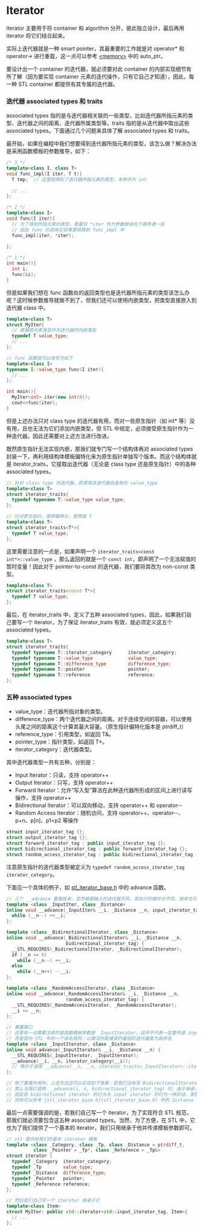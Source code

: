 # Iterator

iterator 主要用于将 container 和 algorithm 分开，彼此独立设计，最后再用 iterator 将它们结合起来。

实际上迭代器就是一种 smart pointer，其最重要的工作就是对 operator* 和 operator-> 进行重载，这一点可以参考 [\<memory>](../SGI-STL%20V3.3/memory) 中的 auto_ptr。

要设计出一个 container 的迭代器，就必须要对此 container 的内部实现细节有所了解（因为要实现 container 元素的迭代操作，只有它自己才知道），因此，每一种 STL container 都提供有其专属的迭代器。

### 迭代器 associated types 和 traits

associated types 指的是与迭代器相关联的一些类型，比如迭代器所指元素的类型、迭代器之间的距离、迭代器所属类型等。traits 指的是从迭代器中取出这些 associated types。下面通过几个问题来具体了解 associated types 和 traits。

最开始，如果在编程中我们想要得到迭代器所指元素的类型，该怎么做？解决办法是采用函数模板的参数推导，如下：
```c++
/* 3 */
template<class I, class T>
void func_impl(I iter, T t){
  T tmp;  // 这里就得到了迭代器所指元素的类型，本例中为 int
  
  // ...
};

/* 2 */
template<class I>
void func(I iter){
  // 为了得到所指元素的类型，需要将 *iter 作为参数继续向下再传递一层
  // 因此 func 的具体实现需要转移到 func_impl 中
  func_impl(iter, *iter); 
  
};

/* 1 */
int main(){
  int i;
  func(&i);
}
```

但是如果我们想在 func 函数处的返回类型也是迭代器所指元素的类型该怎么办呢？这时候参数推导就做不到了，但我们还可以使用内嵌类型，把类型直接嵌入到迭代器 class 中。
```c++
template<class T>
struct MyIter{
  // 直接把元素类型作为迭代器的内嵌类型
  typedef T value_type;
  // ...
};

// func 函数就可以改写为如下
template<class I>
typename I::value_type func(I iter){
  // ...
};

int main(){
  MyIter<int> iter(new int(8));
  cout<<func(iter);
}
```

但是上述办法只对 class type 的迭代器有用，而对一些原生指针（如 int* 等）没有用，且也无法为它们添加内嵌类型，但 STL 中规定，必须接受原生指针作为一种迭代器。因此还需要对上述方法进行改进。

既然原生指针无法实现内嵌，那我们就专门写一个结构体再对 associated types 封装一下，再利用结构体模板偏特化来为原生指针单独写个版本。而这个结构体就是 iterator_traits，它提取出迭代器（无论是 class type 还是原生指针）中的各种 associated types。
```c++
// 针对 class type 的迭代器，即使用该迭代器自身有的 value_type
template<class T>
struct iterator_traits{
  typedef typename T::value_type value_type;
};

// 针对原生指针，使用偏特化，使用值 T
template<class T>
struct iterator_traits<T*>{
  typedef T value_type;
};
```
 
这里需要注意的一点是，如果声明一个 `iterator_traits<const int*>::value_type` ，那么返回的就是一个 `const int`，即声明了一个无法赋值的暂时变量！因此对于 pointer-to-const 的迭代器，我们要将其改为 non-const 类型。
```c++
template<class T>
struct iterator_traits<const T*>{
  typedef T value_type;
};
```

最后，在 iterator_traits 中，定义了五种 associated types，因此，如果我们自己要写一个 iterator，为了保证 iterator_traits 有效，就必须定义这五个 associated types。
```c++
template<class T>
struct iterator_traits{
  typedef typename T::iterator_category      iterator_category;
  typedef typename T::value_type             value_type;
  typedef typename T::difference_type        difference_type;
  typedef typename T::pointer                pointer;
  typedef typename T::reference              reference;
};
```

### 五种 associated types

* value_type：迭代器所指对象的类型。
* difference_type：两个迭代器之间的距离。对于连续空间的容器，可以使用头尾之间的距离这个计算其最大容量。（原生指针偏特化版本是 ptrdiff_t）
* reference_type：引用类型，如返回 T&。
* pointer_type：指针类型，如返回 T*。
* iterator_category：迭代器类型。

其中迭代器类型一共有五种，分别是：

* Input Iterator：只读，支持 operator++
* Output Iterator：只写，支持 operator++
* Forward Iterator：允许“写入型”算法在此种迭代器所形成的区间上进行读写操作，支持 operator++
* Bidirectional Iterator：可以双向移动，支持 operator++ 和 operator--
* Random Access Iterator：随机访问，支持 operator++、operator--、p+n、p[n]、p1<p2 等操作

```c++
struct input_iterator_tag {};
struct output_iterator_tag {};
struct forward_iterator_tag : public input_iterator_tag {};
struct bidirectional_iterator_tag : public forward_iterator_tag {};
struct random_access_iterator_tag : public bidirectional_iterator_tag {};
```

注意原生指针的迭代器类型被定义为 `typedef random_access_iterator_tag iterator_category`。

下面见一个具体的例子，如 [stl_iterator_base.h](stl_iterator_base.h) 中的 advance 函数。

```c++
// 三个 __advance 重载版本，显然根据输入的迭代器不同，其执行的操作也不同，效率也可能不同
template <class _InputIter, class _Distance>
inline void __advance(_InputIter& __i, _Distance __n, input_iterator_tag) {
  while (__n--) ++__i;
};

template <class _BidirectionalIterator, class _Distance>
inline void __advance(_BidirectionalIterator& __i, _Distance __n, 
                      bidirectional_iterator_tag) {
  __STL_REQUIRES(_BidirectionalIterator, _BidirectionalIterator);
  if (__n >= 0)
    while (__n--) ++__i;
  else
    while (__n++) --__i;
};

template <class _RandomAccessIterator, class _Distance>
inline void __advance(_RandomAccessIterator& __i, _Distance __n, 
                      random_access_iterator_tag) {
  __STL_REQUIRES(_RandomAccessIterator, _RandomAccessIterator);
  __i += __n;
};

// 暴露接口
// 这里有一点需要注意的是函数模板参数是 _InputIterator，这并不代表一定要传递 input_iterator，
// 而是因为 STL 中的一个命名规则：以算法所能接受的最低阶迭代器来为其命名
template <class _InputIterator, class _Distance>
inline void advance(_InputIterator& __i, _Distance __n) {
  __STL_REQUIRES(_InputIterator, _InputIterator);
  __advance(__i, __n, iterator_category(__i));
  // 等价于调用 __advance(__i, __n, iterator_traits<_InputIterator>::iterator_category());
};

// 除了重载作用外，上述方式还可以实现如下效果：若我们没有写 BidirectionalIterator 版本的 __advance()，
// 那么当我们调用 __advance(i, n, bidirectional_iterator_tag) 时，由于继承关系，它会转向调用 InputIterator 版本，
// 因此若 bidirectional iterator 的行为与 input iterator 的行为一样的话，那我们就可以只写 input iterator 即可。
// 同样可以参考 [stl_iterator_base.h](stl_iterator_base.h) 中的 distance 函数。
```

最后一点需要强调的是，若我们自己写一个 iterator，为了实现符合 STL 规范，那我们就必须要包含这五种 associated types。当然，为了方便，在 STL 中，它也为了我们提供了一个基本的 iterator，我们只用继承于他并传递模板参数即可。

```c++
// stl 提供给我们的基本 iterator 模板
template <class _Category, class _Tp, class _Distance = ptrdiff_t,
          class _Pointer = _Tp*, class _Reference = _Tp&>
struct iterator {
  typedef _Category  iterator_category;
  typedef _Tp        value_type;
  typedef _Distance  difference_type;
  typedef _Pointer   pointer;
  typedef _Reference reference;
};

// 然后我们自己写一个 iterator 继承于它
template<class Item>
struct MyIter: public std::iterator<std::input_iterator_tag, Item>{
  // ...
};
```

